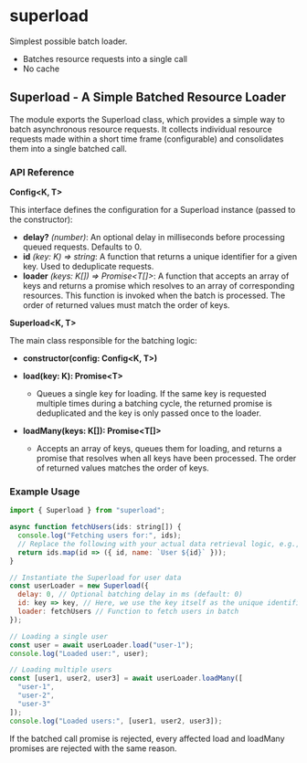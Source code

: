 # superload

Simplest possible batch loader.

- Batches resource requests into a single call
- No cache

## Superload - A Simple Batched Resource Loader

The module exports the Superload class, which provides a simple way to batch asynchronous resource requests. It collects individual resource requests made within a short time frame (configurable) and consolidates them into a single batched call.

### API Reference

**Config<K, T>**

This interface defines the configuration for a Superload instance (passed to the constructor):

- **delay?** _(number)_: An optional delay in milliseconds before processing queued requests. Defaults to 0.
- **id** _(key: K) => string_: A function that returns a unique identifier for a given key. Used to deduplicate requests.
- **loader** _(keys: K[]) => Promise<T[]>_: A function that accepts an array of keys and returns a promise which resolves to an array of corresponding resources. This function is invoked when the batch is processed. The order of returned values must match the order of keys.

**Superload<K, T>**

The main class responsible for the batching logic:

- **constructor(config: Config<K, T>)**
- **load(key: K): Promise\<T>**

  - Queues a single key for loading. If the same key is requested multiple times during a batching cycle, the returned promise is deduplicated and the key is only passed once to the loader.

- **loadMany(keys: K[]): Promise<T[]>**
  - Accepts an array of keys, queues them for loading, and returns a promise that resolves when all keys have been processed. The order of returned values matches the order of keys.

### Example Usage

```js
import { Superload } from "superload";

async function fetchUsers(ids: string[]) {
  console.log("Fetching users for:", ids);
  // Replace the following with your actual data retrieval logic, e.g., database or API call
  return ids.map(id => ({ id, name: `User ${id}` }));
}

// Instantiate the Superload for user data
const userLoader = new Superload({
  delay: 0, // Optional batching delay in ms (default: 0)
  id: key => key, // Here, we use the key itself as the unique identifier
  loader: fetchUsers // Function to fetch users in batch
});

// Loading a single user
const user = await userLoader.load("user-1");
console.log("Loaded user:", user);

// Loading multiple users
const [user1, user2, user3] = await userLoader.loadMany([
  "user-1",
  "user-2",
  "user-3"
]);
console.log("Loaded users:", [user1, user2, user3]);
```

If the batched call promise is rejected, every affected load and loadMany promises are rejected with the same reason.
